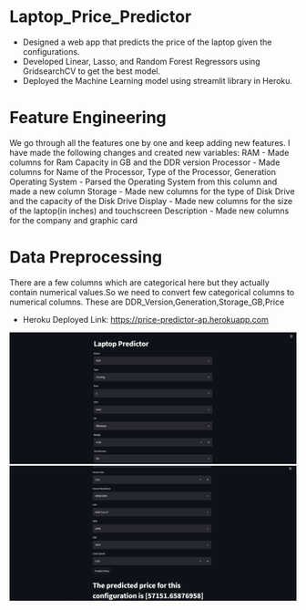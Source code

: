 # Laptop_Price_Predictor
* Designed a web app that predicts the price of the laptop given the configurations.
* Developed Linear, Lasso, and Random Forest Regressors using GridsearchCV to get the best model.
* Deployed the Machine Learning model using streamlit library in Heroku.

# Feature Engineering
We go through all the features one by one and keep adding new features. I have made the following changes and created new variables: RAM - Made columns for Ram Capacity in GB and the DDR version
Processor - Made columns for Name of the Processor, Type of the Processor, Generation
Operating System - Parsed the Operating System from this column and made a new column
Storage - Made new columns for the type of Disk Drive and the capacity of the Disk Drive
Display - Made new columns for the size of the laptop(in inches) and touchscreen
Description - Made new columns for the company and graphic card

# Data Preprocessing
There are a few columns which are categorical here but they actually contain numerical values.So we need to convert few categorical columns to numerical columns. These are DDR_Version,Generation,Storage_GB,Price
* Heroku Deployed Link: https://price-predictor-ap.herokuapp.com

![alt text](https://github.com/Aryanvj00/Laptop_Price_Predictor/blob/main/Image/Image(1).png)
![alt text](https://github.com/Aryanvj00/Laptop_Price_Predictor/blob/main/Image/Image(2).png)
